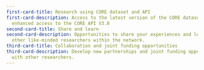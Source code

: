 ```yaml
---
first-card-title: Research using CORE dataset and API
first-card-description: Access to the latest version of the CORE dataset and
  enhanced access to the CORE API V3.0
second-card-title: Share and learn
second-card-description: Opportunities to share your experiences and learn from
  other like-minded researchers within the network.
third-card-title: Collaboration and joint funding opportunities
third-card-description: Develop new partnerships and joint funding opportunities
  with other researchers.
---
```

